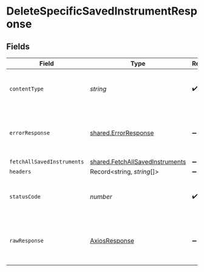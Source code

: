 # DeleteSpecificSavedInstrumentResponse


## Fields

| Field                                                                              | Type                                                                               | Required                                                                           | Description                                                                        |
| ---------------------------------------------------------------------------------- | ---------------------------------------------------------------------------------- | ---------------------------------------------------------------------------------- | ---------------------------------------------------------------------------------- |
| `contentType`                                                                      | *string*                                                                           | :heavy_check_mark:                                                                 | HTTP response content type for this operation                                      |
| `errorResponse`                                                                    | [shared.ErrorResponse](../../models/shared/errorresponse.md)                       | :heavy_minus_sign:                                                                 | Any bad or invalid request will lead to following error object                     |
| `fetchAllSavedInstruments`                                                         | [shared.FetchAllSavedInstruments](../../models/shared/fetchallsavedinstruments.md) | :heavy_minus_sign:                                                                 | OK                                                                                 |
| `headers`                                                                          | Record<string, *string*[]>                                                         | :heavy_minus_sign:                                                                 | N/A                                                                                |
| `statusCode`                                                                       | *number*                                                                           | :heavy_check_mark:                                                                 | HTTP response status code for this operation                                       |
| `rawResponse`                                                                      | [AxiosResponse](https://axios-http.com/docs/res_schema)                            | :heavy_minus_sign:                                                                 | Raw HTTP response; suitable for custom response parsing                            |